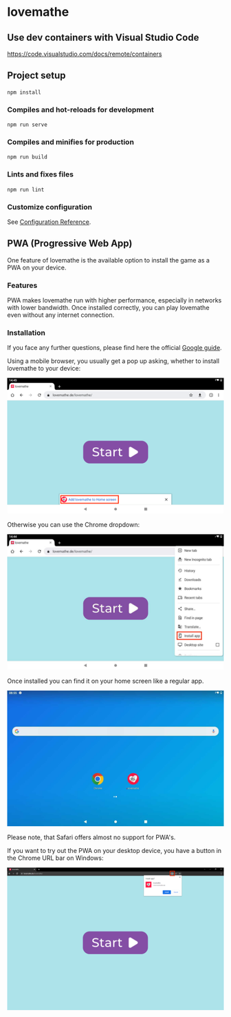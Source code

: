 # lovemathe

## Use dev containers with Visual Studio Code

https://code.visualstudio.com/docs/remote/containers

## Project setup
```
npm install
```

### Compiles and hot-reloads for development
```
npm run serve
```

### Compiles and minifies for production
```
npm run build
```

### Lints and fixes files
```
npm run lint
```

### Customize configuration
See [Configuration Reference](https://cli.vuejs.org/config/).


## PWA \(Progressive Web App\)

One feature of lovemathe is the available option to install the game as a PWA on your device.

### Features

PWA makes lovemathe run with higher performance, especially in networks with lower bandwidth. Once installed correctly, you can play lovemathe even without any internet connection.

### Installation

If you face any further questions, please find here the official [Google guide](https://support.google.com/chrome/answer/9658361?hl=de&co=GENIE.Platform%3DDesktop).

Using a mobile browser, you usually get a pop up asking, whether to install lovemathe to your device:

![PWA Popup](/docs/PWA_on_mobile_1.png)

Otherwise you can use the Chrome dropdown:

![PWA Dropdown](/docs/PWA_on_mobile_2.png)

Once installed you can find it on your home screen like a regular app.

![PWA Dropdown](/docs/PWA_on_mobile_3.png)

Please note, that Safari offers almost no support for PWA's.

If you want to try out the PWA on your desktop device, you have a button in the Chrome URL bar on Windows:

![PWA Desktop](/docs/PWA_on_desktop.png)